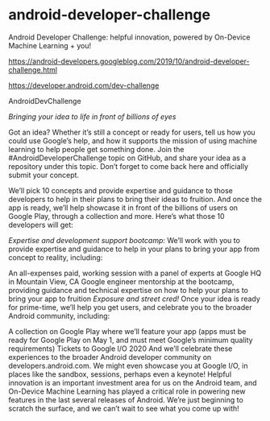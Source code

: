 # android-developer-challenge
Android Developer Challenge: helpful innovation, powered by On-Device Machine Learning + you!

https://android-developers.googleblog.com/2019/10/android-developer-challenge.html

https://developer.android.com/dev-challenge

AndroidDevChallenge


*Bringing your idea to life in front of billions of eyes*

Got an idea? Whether it’s still a concept or ready for users, tell us how you could use Google’s help, and how it supports the mission of using machine learning to help people get something done. Join the #AndroidDeveloperChallenge topic on GitHub, and share your idea as a repository under this topic. Don’t forget to come back here and officially submit your concept.

We’ll pick 10 concepts and provide expertise and guidance to those developers to help in their plans to bring their ideas to fruition. And once the app is ready, we’ll help showcase it in front of the billions of users on Google Play, through a collection and more. Here’s what those 10 developers will get:

*Expertise and development support bootcamp:* We’ll work with you to provide expertise and guidance to help in your plans to bring your app from concept to reality, including:

An all-expenses paid, working session with a panel of experts at Google HQ in Mountain View, CA
Google engineer mentorship at the bootcamp, providing guidance and technical expertise on how to help your plans to bring your app to fruition
*Exposure and street cred!* Once your idea is ready for prime-time, we’ll help you get users, and celebrate you to the broader Android community, including:

A collection on Google Play where we’ll feature your app (apps must be ready for Google Play on May 1, and must meet Google’s minimum quality requirements)
Tickets to Google I/O 2020
And we’ll celebrate these experiences to the broader Android developer community on developers.android.com. We might even showcase you at Google I/O, in places like the sandbox, sessions, perhaps even a keynote!
Helpful innovation is an important investment area for us on the Android team, and On-Device Machine Learning has played a critical role in powering new features in the last several releases of Android. We’re just beginning to scratch the surface, and we can’t wait to see what you come up with!
